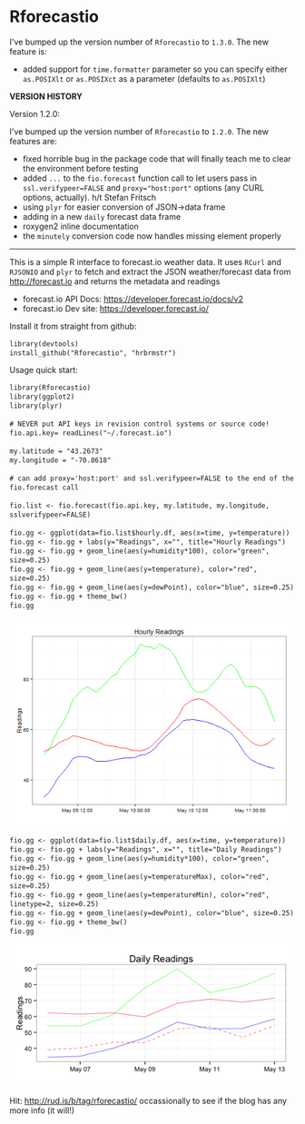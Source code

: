 Rforecastio
===========

I've bumped up the version number of `Rforecastio` to `1.3.0`. The new
feature is:

-   added support for `time.formatter` parameter so you can specify
    either `as.POSIXlt` or `as.POSIXct` as a parameter (defaults to
    `as.POSIXlt`)

**VERSION HISTORY**

Version 1.2.0:

I've bumped up the version number of `Rforecastio` to `1.2.0`. The new features are:

- fixed horrible bug in the package code that will finally teach me to clear the environment before testing
- added `...` to the `fio.forecast` function call to let users pass in `ssl.verifypeer=FALSE` and `proxy="host:port"` options (any CURL options, actually). h/t Stefan Fritsch
- using `plyr` for easier conversion of JSON->data frame
- adding in a new `daily` forecast data frame
- roxygen2 inline documentation
- the `minutely` conversion code now handles missing element properly

*********

This is a simple R interface to forecast.io weather data. It uses `RCurl` and `RJSONIO` and `plyr` to fetch and extract the JSON weather/forecast data from http://forecast.io and returns the metadata and readings

- forecast.io API Docs: https://developer.forecast.io/docs/v2
- forecast.io Dev site: https://developer.forecast.io/

Install it from straight from github:

    library(devtools)
    install_github("Rforecastio", "hrbrmstr")


Usage quick start: 

    library(Rforecastio)
    library(ggplot2)
    library(plyr)

    # NEVER put API keys in revision control systems or source code!
    fio.api.key= readLines("~/.forecast.io")

    my.latitude = "43.2673"
    my.longitude = "-70.8618"

    # can add proxy='host:port' and ssl.verifypeer=FALSE to the end of the fio.forecast call

    fio.list <- fio.forecast(fio.api.key, my.latitude, my.longitude, sslverifypeer=FALSE)

    fio.gg <- ggplot(data=fio.list$hourly.df, aes(x=time, y=temperature))
    fio.gg <- fio.gg + labs(y="Readings", x="", title="Hourly Readings")
    fio.gg <- fio.gg + geom_line(aes(y=humidity*100), color="green", size=0.25)
    fio.gg <- fio.gg + geom_line(aes(y=temperature), color="red", size=0.25)
    fio.gg <- fio.gg + geom_line(aes(y=dewPoint), color="blue", size=0.25)
    fio.gg <- fio.gg + theme_bw()
    fio.gg

![hourly](/examples/rfupdate_files/figure-markdown_strict/hourly.png)

    fio.gg <- ggplot(data=fio.list$daily.df, aes(x=time, y=temperature))
    fio.gg <- fio.gg + labs(y="Readings", x="", title="Daily Readings")
    fio.gg <- fio.gg + geom_line(aes(y=humidity*100), color="green", size=0.25)
    fio.gg <- fio.gg + geom_line(aes(y=temperatureMax), color="red", size=0.25)
    fio.gg <- fio.gg + geom_line(aes(y=temperatureMin), color="red", linetype=2, size=0.25)
    fio.gg <- fio.gg + geom_line(aes(y=dewPoint), color="blue", size=0.25)
    fio.gg <- fio.gg + theme_bw()
    fio.gg

![daily](/examples/rfupdate_files/figure-markdown_strict/daily.png)

Hit: http://rud.is/b/tag/rforecastio/ occassionally to see if the blog has any more info (it will!)

